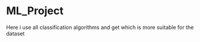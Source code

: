 # ML_Project
Here i use all classification algorithms and get which is more suitable for the dataset
